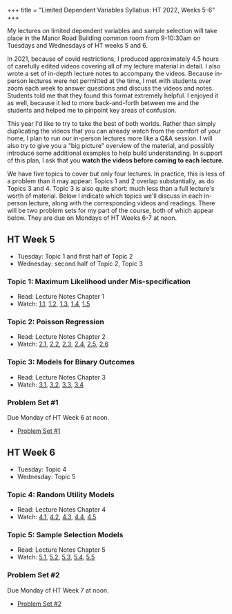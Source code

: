+++
title = "Limited Dependent Variables Syllabus: HT 2022, Weeks 5-6"
+++

My lectures on limited dependent variables and sample selection will take place in the Manor Road Building common room from 9-10:30am on Tuesdays and Wednesdays of HT weeks 5 and 6.

In 2021, because of covid restrictions, I produced approximately 4.5 hours of carefully edited videos covering all of my lecture material in detail. I also wrote a set of in-depth lecture notes to accompany the videos. Because in-person lectures were not permitted at the time, I met with students over zoom each week to answer questions and discuss the videos and notes. Students told me that they found this format extremely helpful. I enjoyed it as well, because it led to more back-and-forth between me and the students and helped me to pinpoint key areas of confusion.

This year I'd like to try to take the best of both worlds. Rather than simply duplicating the videos that you can already watch from the comfort of your home, I plan to run our in-person lectures more like a Q&A session. I will also try to give you a "big picture" overview of the material, and possibly introduce some additional examples to help build understanding. In support of this plan, I ask that you **watch the videos before coming to each lecture.** 

We have five topics to cover but only four lectures. In practice, this is less of a problem than it may appear: Topics 1 and 2 overlap substantially, as do Topics 3 and 4. Topic 3 is also quite short: much less than a full lecture's worth of material. Below I indicate which topics we'll discuss in each in-person lecture, along with the corresponding videos and readings. There will be two problem sets for my part of the course, both of which appear below. They are due on Mondays of HT Weeks 6-7 at noon.


## HT Week 5
- Tuesday: Topic 1 and first half of Topic 2
- Wednesday: second half of Topic 2, Topic 3

### Topic 1: Maximum Likelihood under Mis-specification
  - Read: Lecture Notes Chapter 1
  - Watch: [1.1](https://expl.ai/CHAKTHR), [1.2](https://expl.ai/REZKTJY), [1.3](https://expl.ai/MRVFZMR), [1.4](https://expl.ai/TZBUFGU), [1.5](https://expl.ai/MDCWESE)

### Topic 2: Poisson Regression
  - Read: Lecture Notes Chapter 2
  - Watch: [2.1](https://expl.ai/YZFFBCH), [2.2](https://expl.ai/AUEJLRB), [2.3](https://expl.ai/SUDPHVT), [2.4](https://expl.ai/FCSUTGZ), [2.5](https://expl.ai/KRJBUDF), [2.6](https://expl.ai/RCDDGQV)

### Topic 3: Models for Binary Outcomes
 - Read: Lecture Notes Chapter 3
 - Watch: [3.1](https://expl.ai/XSLDYZE), [3.2](https://expl.ai/ZULFNLF), [3.3](https://expl.ai/KAHUPJN), [3.4](https://expl.ai/ANETTMF)


### Problem Set #1 
Due Monday of HT Week 6 at noon.
  - [Problem Set #1](/ps1.pdf)
<!--- [Problem Set #1 Solutions](/ps1-solutions.pdf)-->

## HT Week 6
- Tuesday: Topic 4
- Wednesday: Topic 5

### Topic 4: Random Utility Models
  - Read: Lecture Notes Chapter 4 
  - Watch: [4.1](https://expl.ai/MWEXXUE), [4.2](https://expl.ai/QLEKBJJ), [4.3](https://expl.ai/CAAGSWP), [4.4](https://expl.ai/CAUVVDH), [4.5](https://expl.ai/XTXUDBU)

### Topic 5: Sample Selection Models 
  - Read: Lecture Notes Chapter 5
  - Watch: [5.1](https://expl.ai/UXFHFNQ), [5.2](https://expl.ai/YAATEME), [5.3](https://expl.ai/LJBUHZQ), [5.4](https://expl.ai/BRXKQNX), [5.5](https://expl.ai/VFARCYE)

<!--### Lecture 6: Applied Examples in R 
*You will need the material in this lecture for problem 4 on Problem Set 1 and problem 5 on Problem Set 2.*

- Read: [Applied Examples: Count Data and Binary Outcomes](/r-examples.pdf)
- Watch: [6.1](https://expl.ai/ZQUDLSS), [6.2](https://expl.ai/USFRDBE), [6.3](https://expl.ai/YNWZCNB)-->

### Problem Set #2
Due Monday of HT Week 7 at noon.
- [Problem Set #2](/ps2.pdf)
<!--- [Problem Set #2 Solutions](/ps2-solutions.pdf)-->

<!--## TT Week 4, 2021-->

<!--### Revision Lecture
  - Monday, May 17th from 9:30-11am ~~in the Manor Road Building~~ *Unfortunately I have just learned that I will not be permitted to give this lecture in-person, so it will have to take place on zoom. Details will appear on canvas soon.*
  - [sample exam problem](/limdep-exam-practice.pdf), [solution](/limdep-exam-practice-soln.pdf)-->
